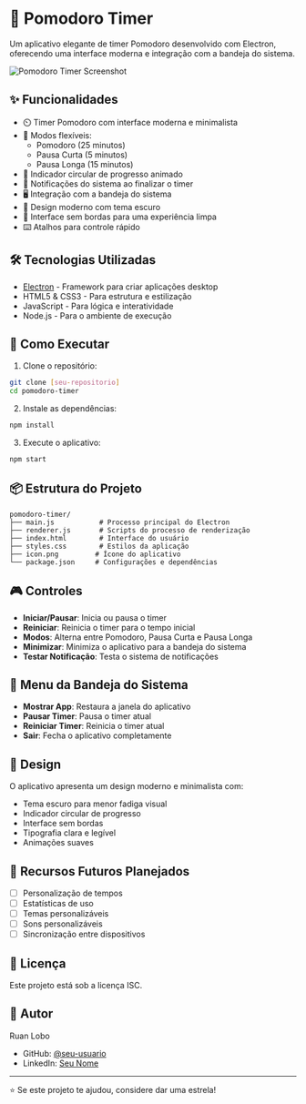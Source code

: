 # 🍅 Pomodoro Timer

Um aplicativo elegante de timer Pomodoro desenvolvido com Electron, oferecendo uma interface moderna e integração com a bandeja do sistema.

![Pomodoro Timer Screenshot](screenshot.png)

## ✨ Funcionalidades

- ⏲️ Timer Pomodoro com interface moderna e minimalista
- 🔄 Modos flexíveis:
  - Pomodoro (25 minutos)
  - Pausa Curta (5 minutos)
  - Pausa Longa (15 minutos)
- 💫 Indicador circular de progresso animado
- 🔔 Notificações do sistema ao finalizar o timer
- 🖥️ Integração com a bandeja do sistema
- 🎨 Design moderno com tema escuro
- 🎯 Interface sem bordas para uma experiência limpa
- ⌨️ Atalhos para controle rápido

## 🛠️ Tecnologias Utilizadas

- [Electron](https://www.electronjs.org/) - Framework para criar aplicações desktop
- HTML5 & CSS3 - Para estrutura e estilização
- JavaScript - Para lógica e interatividade
- Node.js - Para o ambiente de execução

## 🚀 Como Executar

1. Clone o repositório:
```bash
git clone [seu-repositorio]
cd pomodoro-timer
```

2. Instale as dependências:
```bash
npm install
```

3. Execute o aplicativo:
```bash
npm start
```

## 📦 Estrutura do Projeto

```
pomodoro-timer/
├── main.js           # Processo principal do Electron
├── renderer.js       # Scripts do processo de renderização
├── index.html        # Interface do usuário
├── styles.css        # Estilos da aplicação
├── icon.png         # Ícone do aplicativo
└── package.json     # Configurações e dependências
```

## 🎮 Controles

- **Iniciar/Pausar**: Inicia ou pausa o timer
- **Reiniciar**: Reinicia o timer para o tempo inicial
- **Modos**: Alterna entre Pomodoro, Pausa Curta e Pausa Longa
- **Minimizar**: Minimiza o aplicativo para a bandeja do sistema
- **Testar Notificação**: Testa o sistema de notificações

## 🔧 Menu da Bandeja do Sistema

- **Mostrar App**: Restaura a janela do aplicativo
- **Pausar Timer**: Pausa o timer atual
- **Reiniciar Timer**: Reinicia o timer atual
- **Sair**: Fecha o aplicativo completamente

## 🎨 Design

O aplicativo apresenta um design moderno e minimalista com:
- Tema escuro para menor fadiga visual
- Indicador circular de progresso
- Interface sem bordas
- Tipografia clara e legível
- Animações suaves

## 📱 Recursos Futuros Planejados

- [ ] Personalização de tempos
- [ ] Estatísticas de uso
- [ ] Temas personalizáveis
- [ ] Sons personalizáveis
- [ ] Sincronização entre dispositivos

## 📄 Licença

Este projeto está sob a licença ISC.

## 👤 Autor

Ruan Lobo
- GitHub: [@seu-usuario](https://github.com/ruandd9)
- LinkedIn: [Seu Nome](https://www.linkedin.com/in/ruan-lobo-b95008308/)

---

⭐️ Se este projeto te ajudou, considere dar uma estrela!

